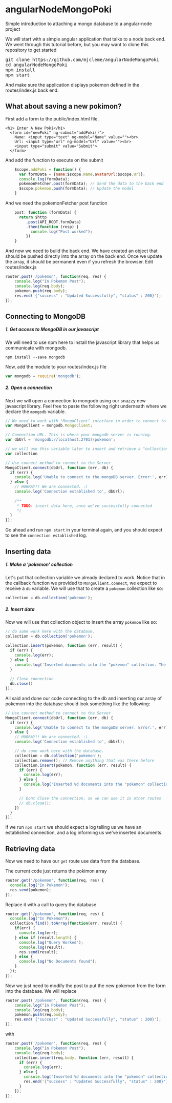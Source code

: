 # angularNodeMongoPoki
Simple introduction to attaching a mongo database to a angular-node project

We will start with a simple angular application that talks to a node back end.  We went through this tutorial before, but you may want to clone this repository to get started
<pre>
git clone https://github.com/mjcleme/angularNodeMongoPoki
cd angularNodeMongoPoki
npm install
npm start
</pre>

And make sure the application displays pokemon defined in the routes/index.js back end.

## What about saving a new pokimon?

First add a form to the public/index.html file.
```
<h1> Enter A New Poki</h1>
  <form id="newPoki" ng-submit="addPoki()">
    Name: <input type="text" ng-model="Name" value=""><br>
    Url: <input type="url" ng-model="Url" value=""><br>
    <input type="submit" value="Submit">
  </form>
```

And add the function to execute on the submit
```javascript
    $scope.addPoki = function() {
      var formData = {name:$scope.Name,avatarUrl:$scope.Url};
      console.log(formData);
      pokemonFetcher.post(formData); // Send the data to the back end
      $scope.pokemon.push(formData); // Update the model
    }
```
And we need the pokemonFetcher post function
```javascript
    post: function (formData) {
      return $http
         .post(API_ROOT,formData)
         .then(function (resp) {
           console.log("Post worked");
         })
    } 
```
And now we need to build the back end.  We have created an object that should be pushed directly into the array on the back end.  Once we update the array, it should be permanent even if you refresh the browser.  Edit routes/index.js
```javascript
router.post('/pokemon', function(req, res) {
    console.log("In Pokemon Post");
    console.log(req.body);
    pokemon.push(req.body);
    res.end('{"success" : "Updated Successfully", "status" : 200}');
}); 
```
## Connecting to MongoDB

##### 1. Get access to MongoDB in our javascript
We will need to use npm here to install the javascript library that helps us communicate with mongodb. 

`npm install --save mongodb`

Now, add the module to your routes/index.js file

```js
var mongodb = require('mongodb');
```

##### 2. Open a connection

Next we will open a connection to mongodb using our snazzy new javascript library. Feel free to paste the following right underneath where we declare the `mongodb` variable.

```js
// We need to work with "MongoClient" interface in order to connect to a mongodb server.
var MongoClient = mongodb.MongoClient;

// Connection URL. This is where your mongodb server is running.
var dbUrl = 'mongodb://localhost:27017/pokemon';

// we will use this variable later to insert and retrieve a "collection" of data
var collection

// Use connect method to connect to the Server
MongoClient.connect(dbUrl, function (err, db) {
  if (err) {
    console.log('Unable to connect to the mongoDB server. Error:', err);
  } else {
    // HURRAY!! We are connected. :)
    console.log('Connection established to', dbUrl);
    
    /**
     * TODO: insert data here, once we've successfully connected
     */
  }
});

```

Go ahead and run `npm start` in your terminal again, and you should expect to see the `connection established` log.

## Inserting data

##### 1. Make a 'pokemon' collection
Let's put that collection variable we already declared to work. Notice that in the callback function we provided to `MongoClient.connect`, we expect to receive a `db` variable. We will use that to create a `pokemon` collection like so:

```js
collection = db.collection('pokemon');
```
##### 2. Insert data
Now we will use that collection object to insert the array `pokemon` like so:

```js
// do some work here with the database.
collection = db.collection('pokemon');

collection.insert(pokemon, function (err, result) {
  if (err) {
    console.log(err);
  } else {
    console.log('Inserted documents into the "pokemon" collection. The documents inserted with "_id" are:', result.length, result);
  }
  
  // Close connection
  db.close()
});
```

All said and done our code connecting to the db and inserting our array of pokemon into the database should look something like the following:

```js
// Use connect method to connect to the Server
MongoClient.connect(dbUrl, function (err, db) {
  if (err) {
    console.log('Unable to connect to the mongoDB server. Error:', err);
  } else {
    // HURRAY!! We are connected. :)
    console.log('Connection established to', dbUrl);

    // do some work here with the database.
    collection = db.collection('pokemon');
    collection.remove(); // Remove anything that was there before
    collection.insert(pokemon, function (err, result) {
      if (err) {
        console.log(err);
      } else {
        console.log('Inserted %d documents into the "pokemon" collection. The documents inserted with "_id" are:', result.length, result);
      }

      // Dont Close the connection, so we can use it in other routes
      // db.close();
    })
  }
});
```

If we run `npm start` we should expect a log telling us we have an established connection, and a log informing us we've inserted documents.

## Retrieving data

Now we need to have our `get` route use data from the database.

The current code just returns the pokimon array
```js
router.get('/pokemon', function(req, res) {
  console.log("In Pokemon");
  res.send(pokemon);
});
```
Replace it with a call to query the database
```js
router.get('/pokemon', function(req, res) {
  console.log("In Pokemon");
  collection.find().toArray(function(err, result) {
    if(err) {
      console.log(err);
    } else if (result.length) {
      console.log("Query Worked");
      console.log(result);
      res.send(result);
    } else {
      console.log("No Documents found");
    }
  });
});
```
Now we just need to modify the post to put the new pokemon from the form into the database.  We will replace
```js
router.post('/pokemon', function(req, res) {
    console.log("In Pokemon Post");
    console.log(req.body);
    pokemon.push(req.body);
    res.end('{"success" : "Updated Successfully", "status" : 200}');
});
```
with
```js
router.post('/pokemon', function(req, res) {
    console.log("In Pokemon Post");
    console.log(req.body);
    collection.insert(req.body, function (err, result) {
      if (err) {
        console.log(err);
      } else {
        console.log('Inserted %d documents into the "pokemon" collection. The documents inserted with "_id" are:', result.length, result);
        res.end('{"success" : "Updated Successfully", "status" : 200}');
      }
    });
});
```


